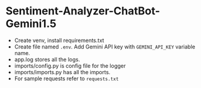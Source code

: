 # Sentiment-Analyzer-ChatBot-Gemini1.5


- Create venv, install requirements.txt
- Create file named `.env`. Add Gemini API key with `GEMINI_API_KEY` variable name.
- app.log stores all the logs.
- imports/config.py is config file for the logger
- imports/imports.py has all the imports.
- For sample requests refer to `requests.txt`